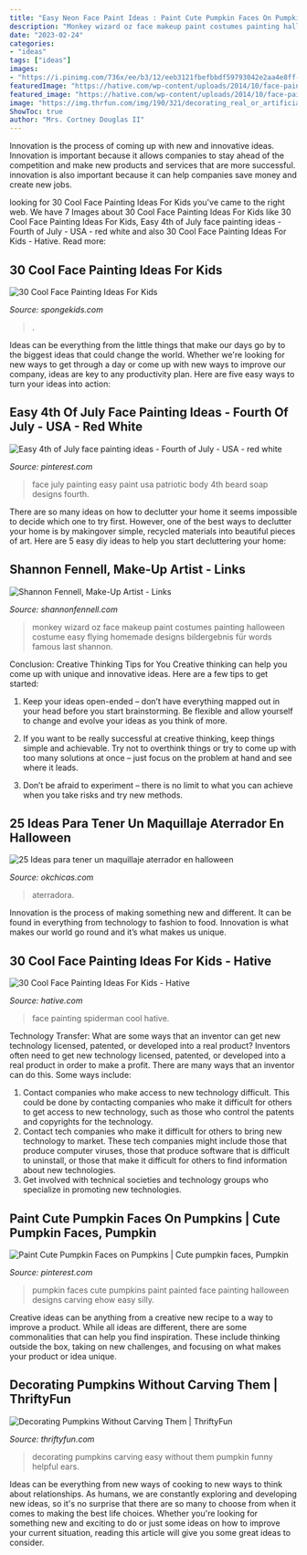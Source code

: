 ```yaml
---
title: "Easy Neon Face Paint Ideas : Paint Cute Pumpkin Faces On Pumpkins"
description: "Monkey wizard oz face makeup paint costumes painting halloween costume easy flying homemade designs bildergebnis für words famous last shannon"
date: "2023-02-24"
categories:
- "ideas"
tags: ["ideas"]
images:
- "https://i.pinimg.com/736x/ee/b3/12/eeb3121fbefbbdf59793042e2aa4e8ff--easy-pumpkin-designs-halloween-projects.jpg"
featuredImage: "https://hative.com/wp-content/uploads/2014/10/face-painting-ideas-for-kids/20-spiderman.jpg"
featured_image: "https://hative.com/wp-content/uploads/2014/10/face-painting-ideas-for-kids/20-spiderman.jpg"
image: "https://img.thrfun.com/img/190/321/decorating_real_or_artificial_pumpkins_with_great_easy_fun_6_x2.jpg"
ShowToc: true
author: "Mrs. Cortney Douglas II"
---
```



Innovation is the process of coming up with new and innovative ideas. Innovation is important because it allows companies to stay ahead of the competition and make new products and services that are more successful. innovation is also important because it can help companies save money and create new jobs.

	

		
looking for 30 Cool Face Painting Ideas For Kids you've came to the right web. We have 7 Images about 30 Cool Face Painting Ideas For Kids like 30 Cool Face Painting Ideas For Kids, Easy 4th of July face painting ideas - Fourth of July - USA - red white and also 30 Cool Face Painting Ideas For Kids - Hative. Read more:
		
    
## 30 Cool Face Painting Ideas For Kids

<img loading=lazy src="https://spongekids.com/wp-content/uploads/2014/10/face-painting-ideas-for-kids/9-elsas-crown.jpg" onerror="this.onerror=null;this.src='https://tse3.mm.bing.net/th?id=OIP.PKB1YmtuYc41Qu995jNZ0gHaLH&amp;pid=15.1';" alt="30 Cool Face Painting Ideas For Kids">

_Source: spongekids.com_

>. 

	

Ideas can be everything from the little things that make our days go by to the biggest ideas that could change the world. Whether we're looking for new ways to get through a day or come up with new ways to improve our company, ideas are key to any productivity plan. Here are five easy ways to turn your ideas into action: 

    
## Easy 4th Of July Face Painting Ideas - Fourth Of July - USA - Red White

<img loading=lazy src="https://i.pinimg.com/736x/9b/d0/0a/9bd00a9bca655a1ee7ca27f452ab3da1.jpg" onerror="this.onerror=null;this.src='https://tse4.mm.bing.net/th?id=OIP.rYRt-ALJqF4xz-_rcrUGjwHaKl&amp;pid=15.1';" alt="Easy 4th of July face painting ideas - Fourth of July - USA - red white">

_Source: pinterest.com_

>face july painting easy paint usa patriotic body 4th beard soap designs fourth. 

	

There are so many ideas on how to declutter your home it seems impossible to decide which one to try first. However, one of the best ways to declutter your home is by makingover simple, recycled materials into beautiful pieces of art. Here are 5 easy diy ideas to help you start decluttering your home: 

    
## Shannon Fennell, Make-Up Artist - Links

<img loading=lazy src="https://www.shannonfennell.com/images/fpmonkey.jpg" onerror="this.onerror=null;this.src='https://tse4.mm.bing.net/th?id=OIP.rrPSxIQC47OX3I9JcTcnLAHaJ-&amp;pid=15.1';" alt="Shannon Fennell, Make-Up Artist - Links">

_Source: shannonfennell.com_

>monkey wizard oz face makeup paint costumes painting halloween costume easy flying homemade designs bildergebnis für words famous last shannon. 

	

Conclusion: Creative Thinking Tips for You
Creative thinking can help you come up with unique and innovative ideas. Here are a few tips to get started:
1. Keep your ideas open-ended – don’t have everything mapped out in your head before you start brainstorming. Be flexible and allow yourself to change and evolve your ideas as you think of more.

2. If you want to be really successful at creative thinking, keep things simple and achievable. Try not to overthink things or try to come up with too many solutions at once – just focus on the problem at hand and see where it leads.

3. Don’t be afraid to experiment – there is no limit to what you can achieve when you take risks and try new methods.

    
## 25 Ideas Para Tener Un Maquillaje Aterrador En Halloween

<img loading=lazy src="https://www.okchicas.com/wp-content/uploads/2015/09/maquillaje-para-halloween-1.png" onerror="this.onerror=null;this.src='https://tse4.mm.bing.net/th?id=OIP.8O9IC2xTFr6y3mkPGXFdgAHaJ4&amp;pid=15.1';" alt="25 Ideas para tener un maquillaje aterrador en halloween">

_Source: okchicas.com_

>aterradora. 

	

Innovation is the process of making something new and different. It can be found in everything from technology to fashion to food. Innovation is what makes our world go round and it’s what makes us unique.

    
## 30 Cool Face Painting Ideas For Kids - Hative

<img loading=lazy src="https://hative.com/wp-content/uploads/2014/10/face-painting-ideas-for-kids/20-spiderman.jpg" onerror="this.onerror=null;this.src='https://tse3.mm.bing.net/th?id=OIP.pBAYnvjJaB5QzY49PwPMOAHaJ4&amp;pid=15.1';" alt="30 Cool Face Painting Ideas For Kids - Hative">

_Source: hative.com_

>face painting spiderman cool hative. 

	

Technology Transfer: What are some ways that an inventor can get new technology licensed, patented, or developed into a real product?
Inventors often need to get new technology licensed, patented, or developed into a real product in order to make a profit. There are many ways that an inventor can do this. Some ways include: 
1. Contact companies who make access to new technology difficult. This could be done by contacting companies who make it difficult for others to get access to new technology, such as those who control the patents and copyrights for the technology. 
2. Contact tech companies who make it difficult for others to bring new technology to market. These tech companies might include those that produce computer viruses, those that produce software that is difficult to uninstall, or those that make it difficult for others to find information about new technologies. 
3. Get involved with technical societies and technology groups who specialize in promoting new technologies.

    
## Paint Cute Pumpkin Faces On Pumpkins | Cute Pumpkin Faces, Pumpkin

<img loading=lazy src="https://i.pinimg.com/736x/ee/b3/12/eeb3121fbefbbdf59793042e2aa4e8ff--easy-pumpkin-designs-halloween-projects.jpg" onerror="this.onerror=null;this.src='https://tse2.mm.bing.net/th?id=OIP.Igi-XXgqny3ejYrq7fTCVgHaHa&amp;pid=15.1';" alt="Paint Cute Pumpkin Faces on Pumpkins | Cute pumpkin faces, Pumpkin">

_Source: pinterest.com_

>pumpkin faces cute pumpkins paint painted face painting halloween designs carving ehow easy silly. 

	

Creative ideas can be anything from a creative new recipe to a way to improve a product. While all ideas are different, there are some commonalities that can help you find inspiration. These include thinking outside the box, taking on new challenges, and focusing on what makes your product or idea unique.

    
## Decorating Pumpkins Without Carving Them | ThriftyFun

<img loading=lazy src="https://img.thrfun.com/img/190/321/decorating_real_or_artificial_pumpkins_with_great_easy_fun_6_x2.jpg" onerror="this.onerror=null;this.src='https://tse2.mm.bing.net/th?id=OIP.6qmBs0DA0wORw-OxsWNBAAHaJ4&amp;pid=15.1';" alt="Decorating Pumpkins Without Carving Them | ThriftyFun">

_Source: thriftyfun.com_

>decorating pumpkins carving easy without them pumpkin funny helpful ears. 

	

Ideas can be everything from new ways of cooking to new ways to think about relationships. As humans, we are constantly exploring and developing new ideas, so it's no surprise that there are so many to choose from when it comes to making the best life choices. Whether you're looking for something new and exciting to do or just some ideas on how to improve your current situation, reading this article will give you some great ideas to consider.

